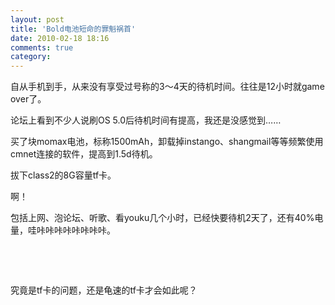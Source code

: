 ```yaml
---
layout: post
title: 'Bold电池短命的罪魁祸首'
date: 2010-02-18 18:16
comments: true
category: 
---
```

    

自从手机到手，从来没有享受过号称的3～4天的待机时间。往往是12小时就game over了。

论坛上看到不少人说刷OS 5.0后待机时间有提高，我还是没感觉到……

买了块momax电池，标称1500mAh，卸载掉instango、shangmail等等频繁使用cmnet连接的软件，提高到1.5d待机。

拔下class2的8G容量tf卡。

啊！

包括上网、泡论坛、听歌、看youku几个小时，已经快要待机2天了，还有40%电量，哇咔咔咔咔咔咔咔咔。

 

 

究竟是tf卡的问题，还是龟速的tf卡才会如此呢？
